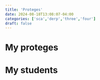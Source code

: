 ```yaml
---
title: 'Proteges'
date: 2024-08-18T13:08:07-04:00
categories: ['sca','derp','three','four']
draft: false
---
```


# My proteges

# My students
